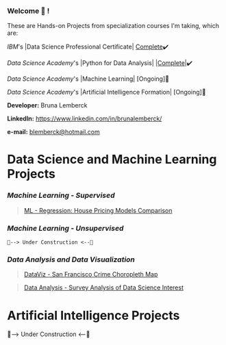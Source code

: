 ### Welcome 👋 !
These are Hands-on Projects from specialization courses I'm taking, which are: 

   _IBM_'s |Data Science Professional Certificate|  [Complete](https://www.youracclaim.com/users/bruna-lemberck):heavy_check_mark:    
   
   _Data Science Academy_'s |Python for Data Analysis| |[Complete](https://www.linkedin.com/feed/update/urn:li:activity:6736732341579972608/)|:heavy_check_mark:
   
   _Data Science Academy_'s |Machine Learning| [Ongoing]:memo:
   
   _Data Science Academy_'s |Artificial Intelligence Formation| [Ongoing]:memo:
      
**Developer:** Bruna Lemberck

**LinkedIn:** https://www.linkedin.com/in/brunalemberck/

**e-mail:** blemberck@hotmail.com

# Data Science and Machine Learning Projects
   ### _Machine Learning - Supervised_ 
   > [ML - Regression: House Pricing Models Comparison](https://github.com/lemberck/ML-Regression-House_Pricing_Models#machine-learning---regression-house-pricing-models-comparison)
   ### _Machine Learning - Unsupervised_
    🔭--> Under Construction <--🔭
    
   ### _Data Analysis and Data Visualization_ 
   > [DataViz - San Francisco Crime Choropleth Map](https://github.com/lemberck/DataViz-San_Francisco_Crime_Choropleth_Map)
   
   > [Data Analysis - Survey Analysis of Data Science Interest](https://github.com/lemberck/Data-Analysis-Survey_Analysis_Data_Science_interest)
   
   
# Artificial Intelligence Projects
 🔭--> Under Construction <--🔭
<!--
**lemberck/lemberck** is a ✨ _special_ ✨ repository because its `README.md` (this file) appears on your GitHub profile.

Here are some ideas to get you started:

- 🔭 I’m currently working on ...
- 🌱 I’m currently learning ...
- 👯 I’m looking to collaborate on ...
- 🤔 I’m looking for help with ...
- 💬 Ask me about ...
- 📫 How to reach me: ...
- 😄 Pronouns: ...
- ⚡ Fun fact: ...
-->
